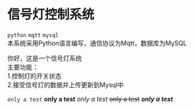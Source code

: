 # 信号灯控制系统
``python``  ``mqtt``  ``mysql``  
本系统采用Python语言编写，通信协议为Mqtt，数据库为MySQL  

你好，这是一个信号灯系统  
主要功能：  
1.控制灯的开关状态  
2.接受信号灯的数据并上传更新到Mysql中  

``only a test``
**only a test**
*only a test*
~~only a test~~
***only a test***
